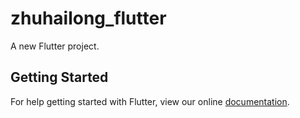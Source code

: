 # zhuhailong_flutter

A new Flutter project.

## Getting Started

For help getting started with Flutter, view our online
[documentation](https://flutter.io/).
